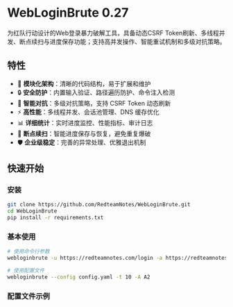 # WebLoginBrute 0.27

为红队行动设计的Web登录暴力破解工具，具备动态CSRF Token刷新、多线程并发、断点续扫与进度保存功能；支持高并发操作、智能重试机制和多级对抗策略。

## 特性

- 🚀 **模块化架构**：清晰的代码结构，易于扩展和维护
- 🔒 **安全防护**：内置输入验证、路径遍历防护、命令注入检测
- 🎯 **智能对抗**：多级对抗策略，支持 CSRF Token 动态刷新
- ⚡ **高性能**：多线程并发、会话池管理、DNS 缓存优化
- 📊 **详细统计**：实时进度监控、性能指标、审计日志
- 🔄 **断点续扫**：智能进度保存与恢复，避免重复爆破
- 🛡️ **企业级稳定**：完善的异常处理、优雅退出机制

## 快速开始

### 安装

```bash
git clone https://github.com/RedteamNotes/WebLoginBrute.git
cd WebLoginBrute
pip install -r requirements.txt
```

### 基本使用

```bash
# 使用命令行参数
webloginbrute -u https://redteamnotes.com/login -a https://redteamnotes.com/login/authenticate -U users.txt -P passwords.txt -t 10 -w

# 使用配置文件
webloginbrute --config config.yaml -t 10 -A A2
```

### 配置文件示例

```